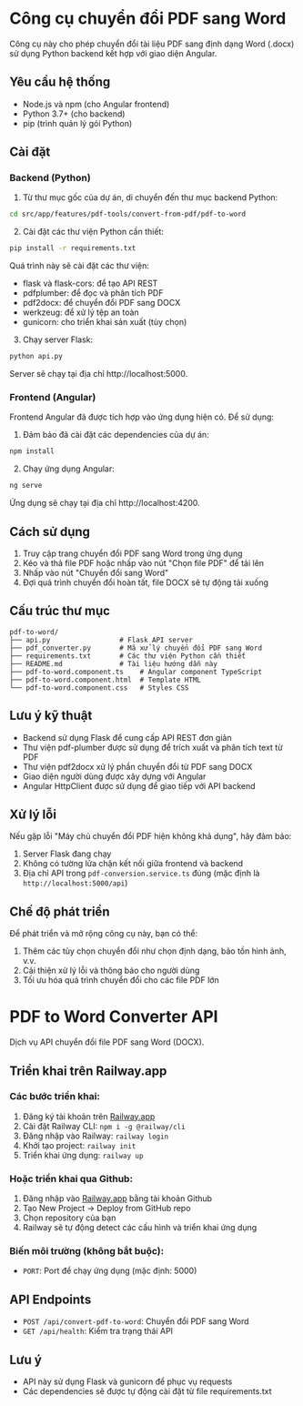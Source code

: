 # Công cụ chuyển đổi PDF sang Word

Công cụ này cho phép chuyển đổi tài liệu PDF sang định dạng Word (.docx) sử dụng Python backend kết hợp với giao diện Angular.

## Yêu cầu hệ thống

- Node.js và npm (cho Angular frontend)
- Python 3.7+ (cho backend)
- pip (trình quản lý gói Python)

## Cài đặt

### Backend (Python)

1. Từ thư mục gốc của dự án, di chuyển đến thư mục backend Python:

```bash
cd src/app/features/pdf-tools/convert-from-pdf/pdf-to-word
```

2. Cài đặt các thư viện Python cần thiết:

```bash
pip install -r requirements.txt
```

Quá trình này sẽ cài đặt các thư viện:
- flask và flask-cors: để tạo API REST
- pdfplumber: để đọc và phân tích PDF
- pdf2docx: để chuyển đổi PDF sang DOCX
- werkzeug: để xử lý tệp an toàn
- gunicorn: cho triển khai sản xuất (tùy chọn)

3. Chạy server Flask:

```bash
python api.py
```

Server sẽ chạy tại địa chỉ http://localhost:5000.

### Frontend (Angular)

Frontend Angular đã được tích hợp vào ứng dụng hiện có. Để sử dụng:

1. Đảm bảo đã cài đặt các dependencies của dự án:

```bash
npm install
```

2. Chạy ứng dụng Angular:

```bash
ng serve
```

Ứng dụng sẽ chạy tại địa chỉ http://localhost:4200.

## Cách sử dụng

1. Truy cập trang chuyển đổi PDF sang Word trong ứng dụng
2. Kéo và thả file PDF hoặc nhấp vào nút "Chọn file PDF" để tải lên
3. Nhấp vào nút "Chuyển đổi sang Word"
4. Đợi quá trình chuyển đổi hoàn tất, file DOCX sẽ tự động tải xuống

## Cấu trúc thư mục

```
pdf-to-word/
├── api.py                 # Flask API server
├── pdf_converter.py       # Mã xử lý chuyển đổi PDF sang Word
├── requirements.txt       # Các thư viện Python cần thiết
├── README.md              # Tài liệu hướng dẫn này
├── pdf-to-word.component.ts    # Angular component TypeScript
├── pdf-to-word.component.html  # Template HTML
└── pdf-to-word.component.css   # Styles CSS
```

## Lưu ý kỹ thuật

- Backend sử dụng Flask để cung cấp API REST đơn giản
- Thư viện pdf-plumber được sử dụng để trích xuất và phân tích text từ PDF
- Thư viện pdf2docx xử lý phần chuyển đổi từ PDF sang DOCX
- Giao diện người dùng được xây dựng với Angular
- Angular HttpClient được sử dụng để giao tiếp với API backend

## Xử lý lỗi

Nếu gặp lỗi "Máy chủ chuyển đổi PDF hiện không khả dụng", hãy đảm bảo:

1. Server Flask đang chạy
2. Không có tường lửa chặn kết nối giữa frontend và backend
3. Địa chỉ API trong `pdf-conversion.service.ts` đúng (mặc định là `http://localhost:5000/api`)

## Chế độ phát triển

Để phát triển và mở rộng công cụ này, bạn có thể:

1. Thêm các tùy chọn chuyển đổi như chọn định dạng, bảo tồn hình ảnh, v.v.
2. Cải thiện xử lý lỗi và thông báo cho người dùng
3. Tối ưu hóa quá trình chuyển đổi cho các file PDF lớn 

# PDF to Word Converter API

Dịch vụ API chuyển đổi file PDF sang Word (DOCX).

## Triển khai trên Railway.app

### Các bước triển khai:

1. Đăng ký tài khoản trên [Railway.app](https://railway.app/)
2. Cài đặt Railway CLI: `npm i -g @railway/cli`
3. Đăng nhập vào Railway: `railway login`
4. Khởi tạo project: `railway init`
5. Triển khai ứng dụng: `railway up`

### Hoặc triển khai qua Github:

1. Đăng nhập vào [Railway.app](https://railway.app/) bằng tài khoản Github
2. Tạo New Project -> Deploy from GitHub repo
3. Chọn repository của bạn
4. Railway sẽ tự động detect các cấu hình và triển khai ứng dụng

### Biến môi trường (không bắt buộc):

- `PORT`: Port để chạy ứng dụng (mặc định: 5000)

## API Endpoints

- `POST /api/convert-pdf-to-word`: Chuyển đổi PDF sang Word
- `GET /api/health`: Kiểm tra trạng thái API

## Lưu ý

- API này sử dụng Flask và gunicorn để phục vụ requests
- Các dependencies sẽ được tự động cài đặt từ file requirements.txt 